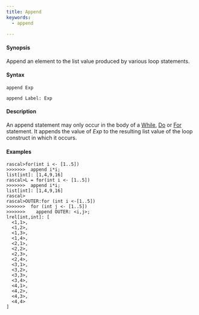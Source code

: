 ```yaml
---
title: Append
keywords:
  - append

---
```


#### Synopsis

Append an element to the list value produced by various loop statements.

#### Syntax

```rascal
append Exp

append Label: Exp
```

#### Description

An append statement may only occur in the body of a [While](../../../Rascal/Statements/While/index.md), [Do](../../../Rascal/Statements/Do/index.md) or [For](../../../Rascal/Statements/For/index.md) statement. 
It appends the value of _Exp_ to the resulting list value of the loop construct in which it occurs.

#### Examples


```rascal-shell 
rascal>for(int i <- [1..5]) 
>>>>>>>  append i*i;
list[int]: [1,4,9,16]
rascal>L = for(int i <- [1..5]) 
>>>>>>>  append i*i;
list[int]: [1,4,9,16]
rascal>
rascal>OUTER:for (int i <-[1..5])
>>>>>>>  for (int j <- [1..5])
>>>>>>>    append OUTER: <i,j>;
lrel[int,int]: [
  <1,1>,
  <1,2>,
  <1,3>,
  <1,4>,
  <2,1>,
  <2,2>,
  <2,3>,
  <2,4>,
  <3,1>,
  <3,2>,
  <3,3>,
  <3,4>,
  <4,1>,
  <4,2>,
  <4,3>,
  <4,4>
]
```


